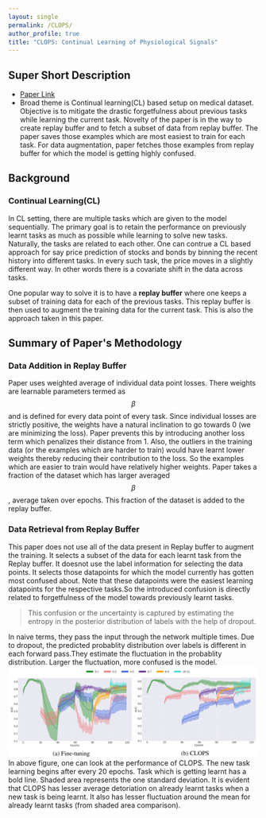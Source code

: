 ```yaml
---
layout: single
permalink: /CLOPS/
author_profile: true
title: "CLOPS: Continual Learning of Physiological Signals"
---
```

## Super Short Description
* [Paper Link](https://arxiv.org/abs/2004.09578)
* Broad theme is Continual learning(CL) based setup on medical dataset. Objective is to mitigate the drastic forgetfulness about previous tasks while learning the current task. Novelty of the paper is in the way to create replay buffer and to fetch a subset of data from replay buffer. The paper saves those examples which are most easiest to train for each task. For data augmentation, paper fetches those examples from replay buffer for which the model is getting highly confused.

## Background
### Continual Learning(CL)
In CL setting, there are multiple tasks which are given to the model sequentially. The primary goal is to retain the performance on previously learnt tasks as much as possible while learning to solve new tasks. Naturally, the tasks are related to each other. One can contrue a CL based approach for say price prediction of stocks and bonds by binning the recent history into different tasks. In every such task, the price moves in a slightly different way. In other words there is a covariate shift in the data across tasks.

One popular way to solve it is to have a **replay buffer** where one keeps a subset of training data for each of the previous tasks. This replay buffer is then used to augment the training data for the current task. This is also the approach taken in this paper.

## Summary of Paper's Methodology
### Data Addition in Replay Buffer
Paper uses weighted average of individual data point losses. There weights are learnable parameters termed as $$\beta$$ and is defined for every data point of every task. Since individual losses are strictly positive, the weights have a natural inclination to go towards 0 (we are minimizing the loss). Paper prevents this by introducing another loss term which penalizes their distance from 1.  Also, the outliers in the training data (or the examples which are harder to train) would have learnt lower weights thereby reducing their contribution  to the loss. So the examples which are easier to train would have relatively higher weights. Paper takes a fraction of the dataset which has larger averaged $$\beta$$, average taken over epochs. This fraction of the dataset is added to the replay buffer.

### Data Retrieval from Replay Buffer
This paper does not use all of the data present in Replay buffer to augment the training. It selects a subset of the data for each learnt task from the Replay buffer. It doesnot use the label information for selecting the data points. It selects those datapoints for which the model currently has gotten most confused about. Note that these datapoints were the easiest learning datapoints for the respective tasks.So the introduced confusion is directly related to forgetfulness of the model towards previously learnt tasks.
>This confusion or the uncertainty is captured by estimating the entropy in the posterior distribution of labels with the help of dropout.

In naive terms, they pass the input through the network multiple times. Due to dropout, the predicted probablity distribution over labels is different in each forward pass.They estimate the fluctuation in the probablity distribution. Larger the fluctuation, more confused is the model.
<img src="../assets/images/CLOPS.png" alt="drawing"
title=" Less forgetfulness in CLOPS. (Taken from https://arxiv.org/abs/2004.09578) "/>
In above figure, one can look at the performance of CLOPS. The new task learning begins after every 20 epochs. Task which is getting learnt has a bold line. Shaded area represents the one standard deviation. It is evident that CLOPS has  lesser average detoriation on already learnt tasks when a new task is being learnt. It also has lesser fluctuation around the mean for already learnt tasks (from shaded area comparison).

